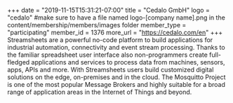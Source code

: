 +++
date = "2019-11-15T15:31:21-07:00"
title = "Cedalo GmbH"
logo = "cedalo" #make sure to have a file named logo-[company name].png in the content/membership/members/images folder
member_type = "participating"
member_id = 1376
more_url = "https://cedalo.com/en"
+++
Streamsheets are a powerful no-code platform to build applications for industrial automation, connectivity and event stream processing. Thanks to the familiar spreadsheet user interface also non-programmers create full-fledged applications and services to process data from machines, sensors, apps, APIs and more. With Streamsheets users build customized digital solutions on the edge, on-premises and in the cloud. The Mosquitto Project is one of the most popular Message Brokers and highly suitable for a broad range of application areas in the Internet of Things and beyond.